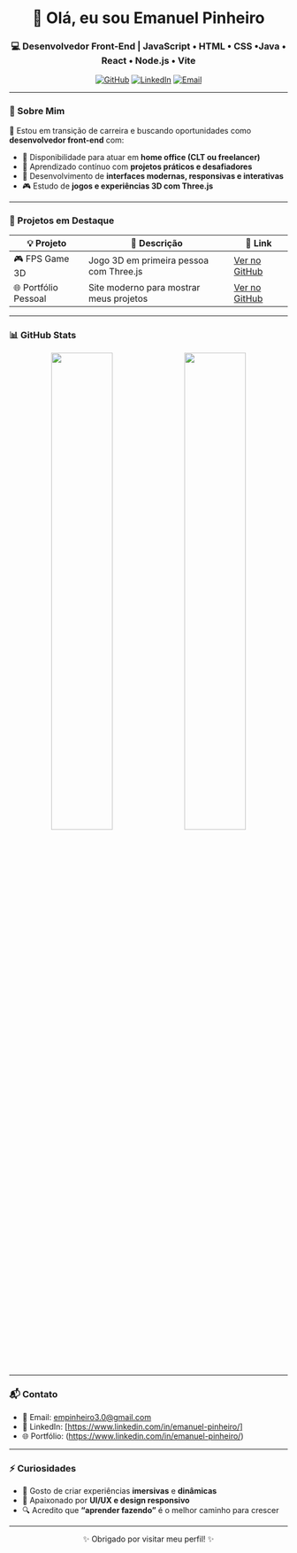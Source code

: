 <h1 align="center">👋 Olá, eu sou Emanuel Pinheiro</h1>
<h3 align="center">💻 Desenvolvedor Front-End | JavaScript • HTML • CSS •Java • React • Node.js • Vite</h3>

<p align="center">
  <a href="https://github.com/Messias-emp"><img src="https://img.shields.io/github/followers/Messias-emp?label=Seguidores&style=social" alt="GitHub"></a>
  <a href="https://linkedin.com/in/emanuel-pinheiro-dev"><img src="https://img.shields.io/badge/LinkedIn-Emanuel%20Pinheiro-blue?logo=linkedin&style=flat-square" alt="LinkedIn"></a>
  <a href="mailto:empinheiro3.0@gmail.com"><img src="https://img.shields.io/badge/Email-empinheiro3.0@gmail.com-red?logo=gmail&style=flat-square" alt="Email"></a>
  <a href="https://www.linkedin.com/in/emanuel-pinheiro/><img src="https://img.shields.io/badge/Portfólio-emanuel--pinheiro.netlify.app-green?style=flat-square" alt="Site pessoal"></a>
</p>

---

### 🧠 Sobre Mim

🎯 Estou em transição de carreira e buscando oportunidades como **desenvolvedor front-end** com:

- 💼 Disponibilidade para atuar em **home office (CLT ou freelancer)**
- 🌱 Aprendizado contínuo com **projetos práticos e desafiadores**
- 🔧 Desenvolvimento de **interfaces modernas, responsivas e interativas**
- 🎮 Estudo de **jogos e experiências 3D com Three.js**

---

### 🚀 Projetos em Destaque

| 💡 Projeto             | 📄 Descrição                                | 🔗 Link                                                                 |
|------------------------|---------------------------------------------|------------------------------------------------------------------------|
| 🎮 FPS Game 3D         | Jogo 3D em primeira pessoa com Three.js     | [Ver no GitHub](https://github.com/Messias-emp/fps-game)              |
| 🌐 Portfólio Pessoal   | Site moderno para mostrar meus projetos     | [Ver no GitHub](https://github.com/Messias-emp/portfolio)             |

---

### 📊 GitHub Stats

<div align="center">

<img src="https://github-readme-stats.vercel.app/api?username=Messias-emp&show_icons=true&theme=radical" width="47%" />
<img src="https://github-readme-stats.vercel.app/api/top-langs/?username=Messias-emp&layout=compact&theme=radical" width="47%" />

</div>

---

### 📬 Contato

- 📧 Email: [empinheiro3.0@gmail.com](mailto:empinheiro3.0@gmail.com)
- 💼 LinkedIn: [https://www.linkedin.com/in/emanuel-pinheiro/]
- 🌐 Portfólio: (https://www.linkedin.com/in/emanuel-pinheiro/)

---

### ⚡ Curiosidades

- 🎯 Gosto de criar experiências **imersivas** e **dinâmicas**
- 🎨 Apaixonado por **UI/UX e design responsivo**
- 🔍 Acredito que **“aprender fazendo”** é o melhor caminho para crescer

---

<p align="center">✨ Obrigado por visitar meu perfil! ✨</p>


